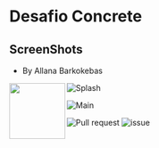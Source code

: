 # Desafio Concrete

## ScreenShots
- By Allana Barkokebas

<img align="left" width="100" height="100" src="screeshot/image1.jpg">

![Splash](/screenshot/image1.jpg) 

![Main](/screenshot/image2.jpg)

![Pull request](/screenshot/image3.jpg)
![issue](/screenshot/image4.jpg)
